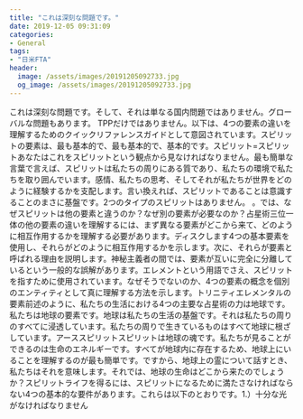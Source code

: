 ```yaml
---
title: "これは深刻な問題です。"
date: 2019-12-05 09:31:09
categories:
- General
tags:
- "日米FTA"
header:
  image: /assets/images/20191205092733.jpg
  og_image: /assets/images/20191205092733.jpg
---
```


これは深刻な問題です。そして、それは単なる国内問題ではありません。グローバルな問題もあります。 TPPだけではありません。以下は、4つの要素の違いを理解するためのクイックリファレンスガイドとして意図されています。スピリットの要素は、最も基本的で、最も基本的で、基本的です。スピリット=スピリットあなたはこれをスピリットという観点から見なければなりません。最も簡単な言葉で言えば、スピリットは私たちの周りにある質であり、私たちの環境で私たちを取り囲んでいます。感情、私たちの思考、そしてそれが私たちが世界をどのように経験するかを支配します。言い換えれば、スピリットであることは意識することのまさに基盤です。2つのタイプのスピリットはありません。 。では、なぜスピリットは他の要素と違うのか？なぜ別の要素が必要なのか？占星術三位一体の他の要素の違いを理解するには、まず異なる要素がどこから来て、どのように相互作用するかを理解する必要があります。ディスクします4つの基本要素を使用し、それらがどのように相互作用するかを示します。次に、それらが要素と呼ばれる理由を説明します。神秘主義者の間では、要素が互いに完全に分離しているという一般的な誤解があります。エレメントという用語でさえ、スピリットを指すために使用されています。なぜそうでないのか、4つの要素の概念を個別のエンティティとして真に理解する方法を示します。トリニティエレメンタルの要素前述のように、私たちの生活における4つの主要な占星術の力は地球です。私たちは地球の要素です。地球は私たちの生活の基盤です。それは私たちの周りのすべてに浸透しています。私たちの周りで生きているものはすべて地球に根ざしています。アーススピリットスピリットは地球の魂です。私たちが見ることができるのは生命のエネルギーです。すべてが地球内に存在するため、地球上にいることを理解するのが最も簡単です。ですから、地球上の霊について話すとき、私たちはそれを意味します。それでは、地球の生命はどこから来たのでしょうか？スピリットライフを得るには、スピリットになるために満たさなければならない4つの基本的な要件があります。これらは以下のとおりです。1.）十分な光がなければなりません
